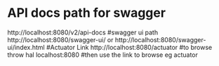 # API docs path for swagger
http://localhost:8080/v2/api-docs
#swagger ui path
http://localhost:8080/swagger-ui/ or  http://localhost:8080/swagger-ui/index.html
#Actuator Link
http://localhost:8080/actuator
#to browse throw hal 
localhost:8080 
#then use the link to browse eg actuator
